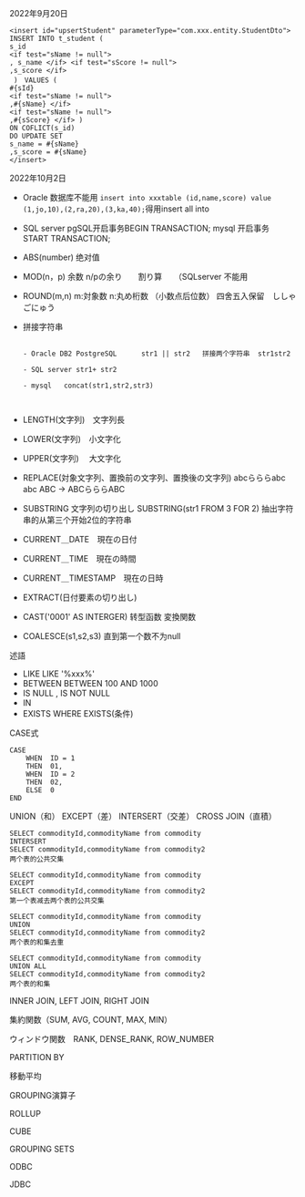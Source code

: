 2022年9月20日

```
<insert id="upsertStudent" parameterType="com.xxx.entity.StudentDto"> 
INSERT INTO t_student ( 
s_id 
<if test="sName != null"> 
, s_name </if> <if test="sScore != null"> 
,s_score </if>
 )　VALUES ( 
#{sId} 
<if test="sName != null"> 
,#{sName} </if> 
<if test="sName != null"> 
,#{sScore} </if> ) 
ON COFLICT(s_id) 
DO UPDATE SET 
s_name = #{sName} 
,s_score = #{sName} 
</insert>
```

2022年10月2日

- Oracle 数据库不能用 `insert into xxxtable (id,name,score) value (1,jo,10),(2,ra,20),(3,ka,40);`得用insert all into 

- SQL server pgSQL开启事务BEGIN TRANSACTION; mysql 开启事务 START TRANSACTION;

- ABS(number)   绝对值

- MOD(n，p) 余数 n/pの余り　　割り算　　（SQLserver 不能用

- ROUND(m,n)  m:対象数 n:丸め桁数 （小数点后位数） 四舍五入保留　ししゃごにゅう

- 拼接字符串

  ```
  
  - Oracle DB2 PostgreSQL      str1 || str2   拼接两个字符串  str1str2
  
  - SQL server str1+ str2 
  
  - mysql   concat(str1,str2,str3)
  
    
  ```

- LENGTH(文字列)　文字列長
- LOWER(文字列)　小文字化
- UPPER(文字列) 　大文字化
- REPLACE(対象文字列、置換前の文字列、置換後の文字列)   abcらららabc    abc   ABC  ->     ABCらららABC
- SUBSTRING 文字列の切り出し SUBSTRING(str1 FROM 3 FOR 2)   抽出字符串的从第三个开始2位的字符串
- CURRENT＿DATE　現在の日付
- CURRENT＿TIME　現在の時間
- CURRENT＿TIMESTAMP　現在の日時
- EXTRACT(日付要素の切り出し)
- CAST('0001' AS INTERGER) 转型函数  変換関数
- COALESCE(s1,s2,s3) 直到第一个数不为null

述語

- LIKE               LIKE '%xxx%'
- BETWEEN     BETWEEN 100 AND 1000
- IS NULL ,  IS NOT NULL
- IN 
- EXISTS          WHERE EXISTS(条件)

CASE式

```
CASE
	WHEN  ID = 1
	THEN  01,
	WHEN  ID = 2
	THEN  02,
	ELSE  0
END

```

UNION（和） EXCEPT（差） INTERSERT（交差） CROSS JOIN（直積）

```
SELECT commodityId,commodityName from commodity
INTERSERT
SELECT commodityId,commodityName from commodity2
两个表的公共交集

SELECT commodityId,commodityName from commodity
EXCEPT
SELECT commodityId,commodityName from commodity2
第一个表减去两个表的公共交集

SELECT commodityId,commodityName from commodity
UNION
SELECT commodityId,commodityName from commodity2
两个表的和集去重

SELECT commodityId,commodityName from commodity
UNION ALL
SELECT commodityId,commodityName from commodity2
两个表的和集
```

INNER JOIN, LEFT JOIN, RIGHT JOIN

集約関数（SUM, AVG, COUNT, MAX, MIN）

ウィンドウ関数　RANK, DENSE_RANK, ROW_NUMBER

PARTITION BY

移動平均

GROUPING演算子

ROLLUP

CUBE

GROUPING SETS

ODBC

JDBC

